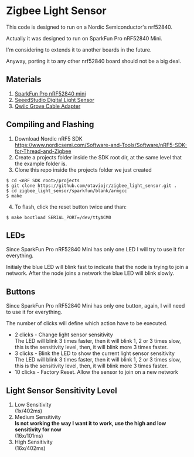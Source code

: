 # Zigbee Light Sensor

This code is designed to run on a Nordic Semiconductor's nrf52840. 

Actually it was designed to run on SparkFun Pro nRF52840 Mini.

I'm considering to extends it to another boards in the future.

Anyway, porting it to any other nrf52840 board should not be a big deal.

## Materials

1. [SparkFun Pro nRF52840 mini](https://www.sparkfun.com/products/15025?_ga=2.111855680.592339865.1564452186-1575453690.1551457345)
2. [SeeedStudio Digital Light Sensor](https://www.seeedstudio.io/s/Grove-Digital-Light-Sensor-p-1281.html)
3. [Qwiic Grove Cable Adapter](https://www.sparkfun.com/products/15109)

## Compiling and Flashing

1. Download Nordic nRF5 SDK\
https://www.nordicsemi.com/Software-and-Tools/Software/nRF5-SDK-for-Thread-and-Zigbee
2. Create a projects folder inside the SDK root dir, at the same level that the example folder is.
3. Clone this repo inside the projects folder we just created
```
$ cd <nRF SDK root>/projects
$ git clone https://github.com/otaviojr/zigbee_light_sensor.git .
$ cd zigbee_light_sensor/sparkfun/blank/armgcc
$ make
```
4. To flash, click the reset button twice and than:

```
$ make bootload SERIAL_PORT=/dev/ttyACM0 
```
## LEDs

Since SparkFun Pro nRF52840 Mini has only one LED I will try to use it for everything.

Initialy the blue LED will blink fast to indicate that the node is trying to join a network. After the node joins a network the blue LED will blink slowly.

## Buttons

Since SparkFun Pro nRF52840 Mini has only one button, again, I will need to use it for everything.

The number of clicks will define which action have to be executed.

* 2 clicks - Change light sensor sensitivity\
The LED will blink 3 times faster, then it will blink 1, 2 or 3 times slow, this is the sensitivity level, then, it will blink more 3 times faster.
* 3 clicks - Blink the LED to show the current light sensor sensitivity\
The LED will blink 3 times faster, then it will blink 1, 2 or 3 times slow, this is the sensitivity level, then, it will blink more 3 times faster.
* 10 clicks - Factory Reset. Allow the sensor to join on a new network

## Light Sensor Sensitivity Level

1. Low Sensitivity\
(1x/402ms)
2. Medium Sensitivity\
**Is not working the way I want it to work, use the high and  low  sensitivity for now**\
(16x/101ms)
3. High Sensitivity\
(16x/402ms)
